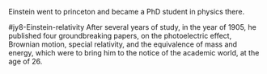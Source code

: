 Einstein went to princeton and became a PhD student in physics there.

#jy8-Einstein-relativity
After several years of study, in the year of 1905, he published four groundbreaking papers, on the photoelectric effect, Brownian motion, special relativity, and the equivalence of mass and energy, which were to bring him to the notice of the academic world, at the age of 26.